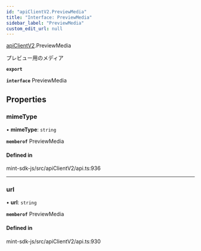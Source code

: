 ```yaml
---
id: "apiClientV2.PreviewMedia"
title: "Interface: PreviewMedia"
sidebar_label: "PreviewMedia"
custom_edit_url: null
---
```


[apiClientV2](../modules/apiClientV2).PreviewMedia

プレビュー用のメディア

**`export`**

**`interface`** PreviewMedia

## Properties

### mimeType

• **mimeType**: `string`

**`memberof`** PreviewMedia

#### Defined in

mint-sdk-js/src/apiClientV2/api.ts:936

___

### url

• **url**: `string`

**`memberof`** PreviewMedia

#### Defined in

mint-sdk-js/src/apiClientV2/api.ts:930
